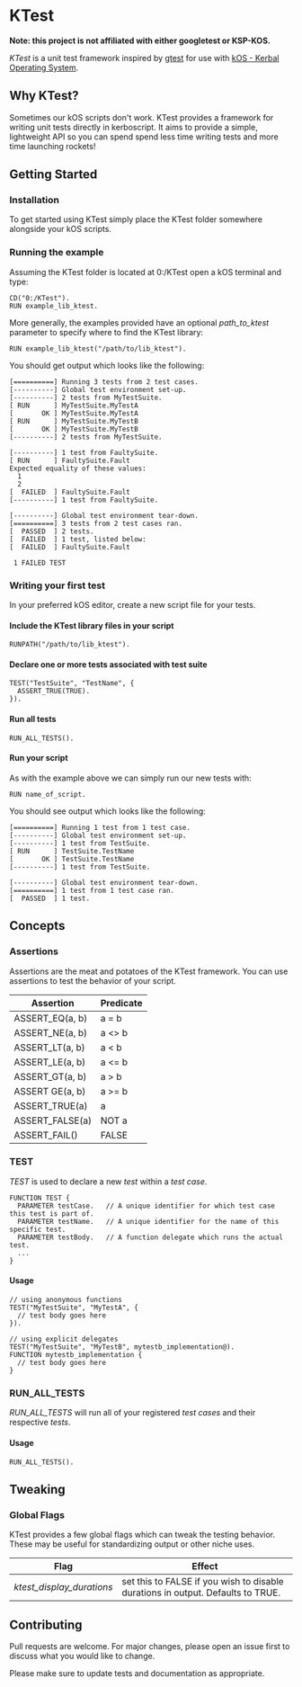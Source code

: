 # KTest
**Note: this project is not affiliated with either googletest or KSP-KOS.**


*KTest* is a unit test framework inspired by [gtest](https://github.com/google/googletest/blob/master/googletest/docs/primer.md) for use with [kOS - Kerbal Operating System](https://github.com/KSP-KOS/KOS).


## Why KTest?
Sometimes our kOS scripts don't work.
KTest provides a framework for writing unit tests directly in kerboscript.
It aims to provide a simple, lightweight API so you can spend spend less time writing tests and more time launching rockets!


## Getting Started
### Installation
To get started using KTest simply place the KTest folder somewhere alongside your kOS scripts.


### Running the example
Assuming the KTest folder is located at 0:/KTest open a kOS terminal and type:
```
CD("0:/KTest").
RUN example_lib_ktest.
```
More generally, the examples provided have an optional *path_to_ktest* parameter to specify where to find the KTest library:
```
RUN example_lib_ktest("/path/to/lib_ktest").
```
You should get output which looks like the following:
```
[==========] Running 3 tests from 2 test cases.
[----------] Global test environment set-up.
[----------] 2 tests from MyTestSuite.
[ RUN      ] MyTestSuite.MyTestA
[       OK ] MyTestSuite.MyTestA
[ RUN      ] MyTestSuite.MyTestB
[       OK ] MyTestSuite.MyTestB
[----------] 2 tests from MyTestSuite.

[----------] 1 test from FaultySuite.
[ RUN      ] FaultySuite.Fault
Expected equality of these values:
  1
  2
[  FAILED  ] FaultySuite.Fault
[----------] 1 test from FaultySuite.

[----------] Global test environment tear-down.
[==========] 3 tests from 2 test cases ran.
[  PASSED  ] 2 tests.
[  FAILED  ] 1 test, listed below:
[  FAILED  ] FaultySuite.Fault

 1 FAILED TEST
```


### Writing your first test
In your preferred kOS editor, create a new script file for your tests.


#### Include the KTest library files in your script
```
RUNPATH("/path/to/lib_ktest").
```
#### Declare one or more tests associated with test suite
```
TEST("TestSuite", "TestName", {
  ASSERT_TRUE(TRUE).
}).
```
#### Run all tests
```
RUN_ALL_TESTS().
```

#### Run your script
As with the example above we can simply run our new tests with:
```
RUN name_of_script.
```
You should see output which looks like the following:
```
[==========] Running 1 test from 1 test case.
[----------] Global test environment set-up.
[----------] 1 test from TestSuite.
[ RUN      ] TestSuite.TestName
[       OK ] TestSuite.TestName
[----------] 1 test from TestSuite.

[----------] Global test environment tear-down.
[==========] 1 test from 1 test case ran.
[  PASSED  ] 1 test.
```


## Concepts
### Assertions
Assertions are the meat and potatoes of the KTest framework.
You can use assertions to test the behavior of your script.

|    Assertion    | Predicate |
| --------------- | --------- |
| ASSERT_EQ(a, b) | a = b  |
| ASSERT_NE(a, b) | a <> b |
| ASSERT_LT(a, b) | a < b  |
| ASSERT_LE(a, b) | a <= b |
| ASSERT_GT(a, b) | a > b  |
| ASSERT GE(a, b) | a >= b |
| ASSERT_TRUE(a)  | a      |
| ASSERT_FALSE(a) | NOT a  |
| ASSERT_FAIL()   |  FALSE |


### TEST
*TEST* is used to declare a new *test* within a *test case*.
```
FUNCTION TEST {
  PARAMETER testCase.   // A unique identifier for which test case this test is part of.
  PARAMETER testName.   // A unique identifier for the name of this specific test.
  PARAMETER testBody.   // A function delegate which runs the actual test.
  ...
}
```
#### Usage
```
// using anonymous functions
TEST("MyTestSuite", "MyTestA", {
  // test body goes here
}).

// using explicit delegates
TEST("MyTestSuite", "MyTestB", mytestb_implementation@).
FUNCTION mytestb_implementation {
  // test body goes here
}
```


### RUN_ALL_TESTS
*RUN_ALL_TESTS* will run all of your registered *test cases* and their respective *tests*.
#### Usage
```RUN_ALL_TESTS().```


## Tweaking
### Global Flags
KTest provides a few global flags which can tweak the testing behavior.
These may be useful for standardizing output or other niche uses.

| Flag | Effect |
| ---- | ------ |
| *ktest_display_durations* | set this to FALSE if you wish to disable durations in output. Defaults to TRUE. |


## Contributing
Pull requests are welcome. For major changes, please open an issue first to discuss what you would like to change.

Please make sure to update tests and documentation as appropriate.
